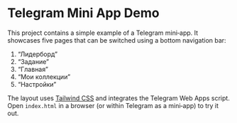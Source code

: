 # Telegram Mini App Demo

This project contains a simple example of a Telegram mini‑app. It showcases five
pages that can be switched using a bottom navigation bar:

1. “Лидерборд”
2. “Задание”
3. “Главная”
4. “Мои коллекции”
5. “Настройки”

The layout uses [Tailwind CSS](https://tailwindcss.com/) and integrates the
Telegram Web Apps script. Open `index.html` in a browser (or within Telegram as a
mini‑app) to try it out.
